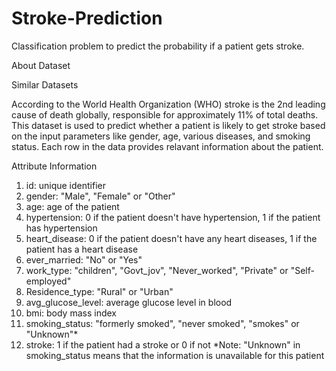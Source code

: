 # Stroke-Prediction
Classification problem to predict the probability if a patient gets stroke.

About Dataset 

Similar Datasets 

According to the World Health Organization (WHO) stroke is the 2nd leading cause of death globally, responsible for approximately 11% of total deaths. 
This dataset is used to predict whether a patient is likely to get stroke based on the input parameters like gender, age, various diseases, and smoking status. Each row in the data provides relavant information about the patient. 

Attribute Information 

1) id: unique identifier 
2) gender: "Male", "Female" or "Other" 
3) age: age of the patient 
4) hypertension: 0 if the patient doesn't have hypertension, 1 if the patient has hypertension 
5) heart_disease: 0 if the patient doesn't have any heart diseases, 1 if the patient has a heart disease 
6) ever_married: "No" or "Yes" 
7) work_type: "children", "Govt_jov", "Never_worked", "Private" or "Self-employed" 
8) Residence_type: "Rural" or "Urban" 
9) avg_glucose_level: average glucose level in blood 
10) bmi: body mass index 
11) smoking_status: "formerly smoked", "never smoked", "smokes" or "Unknown"* 
12) stroke: 1 if the patient had a stroke or 0 if not 
*Note: "Unknown" in smoking_status means that the information is unavailable for this patient 

 
